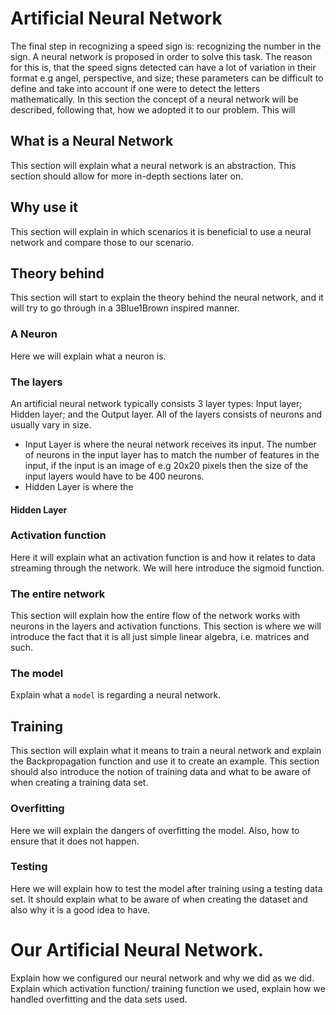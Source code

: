 # Artificial Neural Network
<!--Firstly a small text explaining why we choose to use a neural network and what to expect from the chapter.-->
The final step in recognizing a speed sign is: recognizing the number in the sign. A neural network is proposed in order to 
solve this task. The reason for this is, that the speed signs detected can have a lot of variation in their format
 e.g angel, perspective, and size; these parameters can be difficult to define and take into account if one were to detect
  the letters mathematically. 
In this section the concept of a neural network will be described, following that, how we adopted it to our problem.
This will   

## What is a Neural Network  
This section will explain what a neural network is an abstraction. This section should allow for more in-depth sections later on.

## Why use it
This section will explain in which scenarios it is beneficial to use a neural network and compare those to our scenario.

## Theory behind
This section will start to explain the theory behind the neural network, and it will try to go through in a 3Blue1Brown inspired manner.

### A Neuron
Here we will explain what a neuron is.

### The layers
<!--Here we will explain what a layer is, and explain the types of layers, ie. Input, Hidden and Output layers also, that they consist of neurons.-->
An artificial neural network typically consists 3 layer types: Input layer; Hidden layer; and the Output layer. All of the layers consists of neurons and usually vary in size.

* Input Layer is where the neural network receives its input. The number of neurons in the input layer has to match the number of features in the input, if the input is an image of e.g 20x20 pixels then the size of the input layers would have to be 400 neurons.
* Hidden Layer is where the  

#### Hidden Layer


### Activation function
Here it will explain what an activation function is and how it relates to data streaming through the network. We will here introduce the sigmoid function.

### The entire network
This section will explain how the entire flow of the network works with neurons in the layers and activation functions. This section is where we will introduce the fact that it is all just simple linear algebra, i.e. matrices and such.

### The model
Explain what a `model` is regarding a neural network.

## Training
This section will explain what it means to train a neural network and explain the Backpropagation function and use it to create an example. This section should also introduce the notion of training data and what to be aware of when creating a training data set.

### Overfitting
Here we will explain the dangers of overfitting the model. Also, how to ensure that it does not happen.

### Testing
Here we will explain how to test the model after training using a testing data set. It should explain what to be aware of when creating the dataset and also why it is a good idea to have.

# Our Artificial Neural Network.
Explain how we configured our neural network and why we did as we did. Explain which activation function/ training function we used, explain how we handled overfitting and the data sets used. 